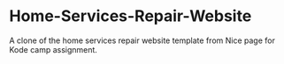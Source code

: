 # Home-Services-Repair-Website
A clone of the home services repair website template from Nice page for Kode camp assignment.
